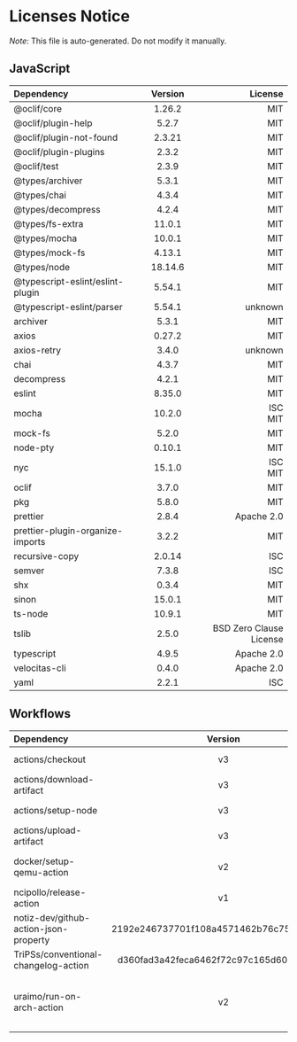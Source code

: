 # Licenses Notice
*Note*: This file is auto-generated. Do not modify it manually.
## JavaScript
| Dependency | Version | License |
|:-----------|:-------:|--------:|
|@oclif/core|1.26.2|MIT|
|@oclif/plugin-help|5.2.7|MIT|
|@oclif/plugin-not-found|2.3.21|MIT|
|@oclif/plugin-plugins|2.3.2|MIT|
|@oclif/test|2.3.9|MIT|
|@types/archiver|5.3.1|MIT|
|@types/chai|4.3.4|MIT|
|@types/decompress|4.2.4|MIT|
|@types/fs-extra|11.0.1|MIT|
|@types/mocha|10.0.1|MIT|
|@types/mock-fs|4.13.1|MIT|
|@types/node|18.14.6|MIT|
|@typescript-eslint/eslint-plugin|5.54.1|MIT|
|@typescript-eslint/parser|5.54.1|unknown|
|archiver|5.3.1|MIT|
|axios|0.27.2|MIT|
|axios-retry|3.4.0|unknown|
|chai|4.3.7|MIT|
|decompress|4.2.1|MIT|
|eslint|8.35.0|MIT|
|mocha|10.2.0|ISC<br/>MIT|
|mock-fs|5.2.0|MIT|
|node-pty|0.10.1|MIT|
|nyc|15.1.0|ISC<br/>MIT|
|oclif|3.7.0|MIT|
|pkg|5.8.0|MIT|
|prettier|2.8.4|Apache 2.0|
|prettier-plugin-organize-imports|3.2.2|MIT|
|recursive-copy|2.0.14|ISC|
|semver|7.3.8|ISC|
|shx|0.3.4|MIT|
|sinon|15.0.1|MIT|
|ts-node|10.9.1|MIT|
|tslib|2.5.0|BSD Zero Clause License|
|typescript|4.9.5|Apache 2.0|
|velocitas-cli|0.4.0|Apache 2.0|
|yaml|2.2.1|ISC|
## Workflows
| Dependency | Version | License |
|:-----------|:-------:|--------:|
|actions/checkout|v3|MIT License|
|actions/download-artifact|v3|MIT License|
|actions/setup-node|v3|MIT License|
|actions/upload-artifact|v3|MIT License|
|docker/setup-qemu-action|v2|Apache License 2.0|
|ncipollo/release-action|v1|MIT License|
|notiz-dev/github-action-json-property|2192e246737701f108a4571462b76c75e7376216|MIT License|
|TriPSs/conventional-changelog-action|d360fad3a42feca6462f72c97c165d60a02d4bf2|MIT License|
|uraimo/run-on-arch-action|v2|BSD 3-Clause "New" or "Revised" License|
